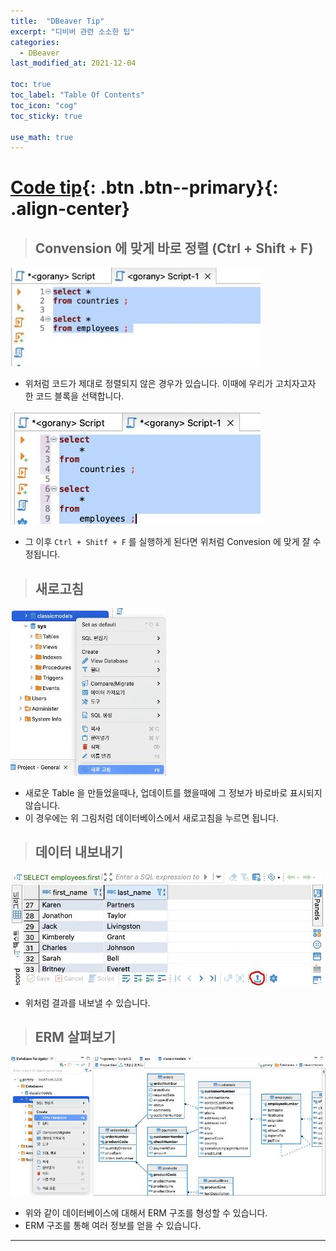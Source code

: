 ```yaml
---
title:  "DBeaver Tip"
excerpt: "디비버 관련 소소한 팁"
categories:
  - DBeaver
last_modified_at: 2021-12-04

toc: true
toc_label: "Table Of Contents"
toc_icon: "cog"
toc_sticky: true

use_math: true
---
```


# [Code tip](#link){: .btn .btn--primary}{: .align-center}

> ## Convension 에 맞게 바로 정렬 (Ctrl + Shift + F)

![jpg](/assets/images/Program/36_1.jpg)

- 위처럼 코드가 제대로 정렬되지 않은 경우가 있습니다. 이때에 우리가 고치자고자 한 코드 블록을 선택합니다.

![jpg](/assets/images/Program/36_2.jpg)

- 그 이후 `Ctrl + Shitf + F` 를 실행하게 된다면 위처럼 Convesion 에 맞게 잘 수정됩니다.

> ## 새로고침

![jpg](/assets/images/Program/47_1.jpg)

- 새로운 Table 을 만들었을때나, 업데이트를 했을때에 그 정보가 바로바로 표시되지 않습니다.
- 이 경우에는 위 그림처럼 데이터베이스에서 새로고침을 누르면 됩니다.

> ## 데이터 내보내기

![jpg](/assets/images/Program/47_2.jpg)

- 위처럼 결과를 내보낼 수 있습니다. 

> ## ERM 살펴보기

![jpg](/assets/images/Program/53_1.jpg)

- 위와 같이 데이터베이스에 대해서 ERM 구조를 형성할 수 있습니다.
- ERM 구조를 통해 여러 정보를 얻을 수 있습니다.

---






